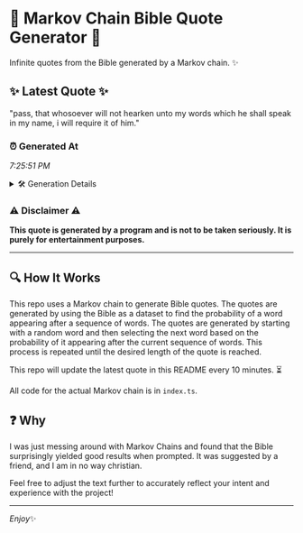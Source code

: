 # 📖 Markov Chain Bible Quote Generator 📖

Infinite quotes from the Bible generated by a Markov chain. ✨

## ✨ Latest Quote ✨
"pass, that whosoever will not hearken unto my words which he shall speak in my name, i will require it of him."

### ⏰ Generated At
*7:25:51 PM*

<details>
    <summary>🛠️ Generation Details</summary>
    <p>
        <strong>🌱 Seed:</strong> pass,<br>
        <strong>🔄 Iterations:</strong> 21<br>
        <strong>📜 Context History:</strong><br>[ pass, ]: that<br>[ pass,, that ]: whosoever<br>[ pass,, that, whosoever ]: will<br>[ pass,, that, whosoever, will ]: not<br>[ pass,, that, whosoever, will, not ]: hearken<br>[ pass,, that, whosoever, will, not, hearken ]: unto<br>[ that, whosoever, will, not, hearken, unto ]: my<br>[ whosoever, will, not, hearken, unto, my ]: words<br>[ will, not, hearken, unto, my, words ]: which<br>[ not, hearken, unto, my, words, which ]: he<br>[ hearken, unto, my, words, which, he ]: shall<br>[ unto, my, words, which, he, shall ]: speak<br>[ my, words, which, he, shall, speak ]: in<br>[ words, which, he, shall, speak, in ]: my<br>[ which, he, shall, speak, in, my ]: name,<br>[ he, shall, speak, in, my, name, ]: i<br>[ shall, speak, in, my, name,, i ]: will<br>[ speak, in, my, name,, i, will ]: require<br>[ in, my, name,, i, will, require ]: it<br>[ my, name,, i, will, require, it ]: of<br>[ name,, i, will, require, it, of ]: him.<br>
    </p>
</details>

### ⚠️ Disclaimer ⚠️
**This quote is generated by a program and is not to be taken seriously. It is purely for entertainment purposes.**

---

## 🔍 How It Works

This repo uses a Markov chain to generate Bible quotes. The quotes are generated by using the Bible as a dataset to find the probability of a word appearing after a sequence of words. The quotes are generated by starting with a random word and then selecting the next word based on the probability of it appearing after the current sequence of words. This process is repeated until the desired length of the quote is reached.

This repo will update the latest quote in this README every 10 minutes. ⏳

All code for the actual Markov chain is in `index.ts`.

## ❓ Why

I was just messing around with Markov Chains and found that the Bible surprisingly yielded good results when prompted. 
It was suggested by a friend, and I am in no way christian.

Feel free to adjust the text further to accurately reflect your intent and experience with the project!

---

*Enjoy*✨

